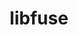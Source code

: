 ---
title: "libfuse"
layout: cache
categories: [package, develop]
meta: {"compilers": ["gcc@=11.4.0", "gcc@=9.4.0", "oneapi@=2024.2.1"], "num_specs": 14, "num_specs_by_stack": {"e4s": 5, "e4s-neoverse_v1": 2, "e4s-oneapi": 6, "e4s-power": 1, "root": 14}, "oss": ["ubuntu20.04", "ubuntu22.04"], "platforms": ["linux"], "stacks": ["e4s", "e4s-neoverse_v1", "e4s-oneapi", "e4s-power", "root"], "targets": ["neoverse_v1", "ppc64le", "x86_64_v3"], "versions": ["3.16.2"]}
spec_details: [{"compiler": "gcc@=9.4.0", "hash": "2qycqdcf35nh4zzyeahz6t5wpyhsb3b3", "os": "ubuntu20.04", "platform": "linux", "size": "-", "stacks": ["e4s-power", "root"], "target": "ppc64le", "variants": ["build_system=meson", "buildtype=release", "default_library=shared", "~strip", "~system_install", "~useroot", "+utils"], "versions": ["3.16.2"]}, {"compiler": "gcc@=11.4.0", "hash": "2xs3g65eo2qxyrtrrhl7sujhab7z6vvm", "os": "ubuntu22.04", "platform": "linux", "size": "-", "stacks": ["e4s", "root"], "target": "x86_64_v3", "variants": ["build_system=meson", "buildtype=release", "default_library=shared", "patches=3ad6719", "~strip", "~system_install", "~useroot", "+utils"], "versions": ["3.16.2"]}, {"compiler": "oneapi@=2024.2.1", "hash": "3g43li5uiiy2gwh5iimjtcxsu4lt3vip", "os": "ubuntu22.04", "platform": "linux", "size": "-", "stacks": ["e4s-oneapi", "root"], "target": "x86_64_v3", "variants": ["build_system=meson", "buildtype=release", "default_library=shared", "~strip", "~system_install", "~useroot", "+utils"], "versions": ["3.16.2"]}, {"compiler": "oneapi@=2024.2.1", "hash": "3l7virxixwuaj6k6ksx4yzmxs656wdv4", "os": "ubuntu22.04", "platform": "linux", "size": "-", "stacks": ["e4s-oneapi", "root"], "target": "x86_64_v3", "variants": ["build_system=meson", "buildtype=release", "default_library=shared", "~strip", "~system_install", "~useroot", "+utils"], "versions": ["3.16.2"]}, {"compiler": "gcc@=11.4.0", "hash": "a6zonts3yfcejyeih4thlcfkkzfymuf6", "os": "ubuntu22.04", "platform": "linux", "size": "-", "stacks": ["e4s", "root"], "target": "x86_64_v3", "variants": ["build_system=meson", "buildtype=release", "default_library=shared", "patches=3ad6719", "~strip", "~system_install", "~useroot", "+utils"], "versions": ["3.16.2"]}, {"compiler": "oneapi@=2024.2.1", "hash": "eu6ruoyvvyfscltopmt7dh3kd7oeksnx", "os": "ubuntu22.04", "platform": "linux", "size": "-", "stacks": ["e4s-oneapi", "root"], "target": "x86_64_v3", "variants": ["build_system=meson", "buildtype=release", "default_library=shared", "~strip", "~system_install", "~useroot", "+utils"], "versions": ["3.16.2"]}, {"compiler": "gcc@=11.4.0", "hash": "gbea24wuq7et2ipgecpkauuadrfqnzzj", "os": "ubuntu22.04", "platform": "linux", "size": "-", "stacks": ["e4s-neoverse_v1", "root"], "target": "neoverse_v1", "variants": ["build_system=meson", "buildtype=release", "default_library=shared", "patches=3ad6719", "~strip", "~system_install", "~useroot", "+utils"], "versions": ["3.16.2"]}, {"compiler": "oneapi@=2024.2.1", "hash": "gbeux6fypfwfif436z3mrkkfpbl7t3ci", "os": "ubuntu22.04", "platform": "linux", "size": "-", "stacks": ["e4s-oneapi", "root"], "target": "x86_64_v3", "variants": ["build_system=meson", "buildtype=release", "default_library=shared", "~strip", "~system_install", "~useroot", "+utils"], "versions": ["3.16.2"]}, {"compiler": "gcc@=11.4.0", "hash": "nb5eogkva2aceytrkkfyfwgl7zbl5rdf", "os": "ubuntu22.04", "platform": "linux", "size": "-", "stacks": ["e4s", "root"], "target": "x86_64_v3", "variants": ["build_system=meson", "buildtype=release", "default_library=shared", "patches=3ad6719", "~strip", "~system_install", "~useroot", "+utils"], "versions": ["3.16.2"]}, {"compiler": "gcc@=11.4.0", "hash": "nb6uvsg2pwyuq62tg72dv5u33zj2ckiz", "os": "ubuntu22.04", "platform": "linux", "size": "-", "stacks": ["e4s", "root"], "target": "x86_64_v3", "variants": ["build_system=meson", "buildtype=release", "default_library=shared", "patches=3ad6719", "~strip", "~system_install", "~useroot", "+utils"], "versions": ["3.16.2"]}, {"compiler": "gcc@=11.4.0", "hash": "om24boyoq4bgauzpm263wxadcg4lacvx", "os": "ubuntu22.04", "platform": "linux", "size": "-", "stacks": ["e4s-neoverse_v1", "root"], "target": "neoverse_v1", "variants": ["build_system=meson", "buildtype=release", "default_library=shared", "patches=3ad6719", "~strip", "~system_install", "~useroot", "+utils"], "versions": ["3.16.2"]}, {"compiler": "oneapi@=2024.2.1", "hash": "tmljkhtrsz4y7gyi2icc4kqv6ugow7h3", "os": "ubuntu22.04", "platform": "linux", "size": "-", "stacks": ["e4s-oneapi", "root"], "target": "x86_64_v3", "variants": ["build_system=meson", "buildtype=release", "default_library=shared", "~strip", "~system_install", "~useroot", "+utils"], "versions": ["3.16.2"]}, {"compiler": "oneapi@=2024.2.1", "hash": "uuft43qy2kdnewzaishdgh5hwtgjrloh", "os": "ubuntu22.04", "platform": "linux", "size": "-", "stacks": ["e4s-oneapi", "root"], "target": "x86_64_v3", "variants": ["build_system=meson", "buildtype=release", "default_library=shared", "~strip", "~system_install", "~useroot", "+utils"], "versions": ["3.16.2"]}, {"compiler": "gcc@=11.4.0", "hash": "yzckdoe56fh36mg3jz6yiw5cicikkmzq", "os": "ubuntu22.04", "platform": "linux", "size": "-", "stacks": ["e4s", "root"], "target": "x86_64_v3", "variants": ["build_system=meson", "buildtype=release", "default_library=shared", "patches=3ad6719", "~strip", "~system_install", "~useroot", "+utils"], "versions": ["3.16.2"]}]
---